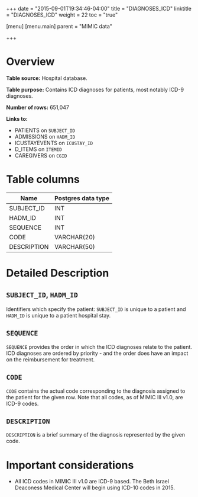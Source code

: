 +++
date = "2015-09-01T19:34:46-04:00"
title = "DIAGNOSES_ICD"
linktitle = "DIAGNOSES_ICD"
weight = 22
toc = "true"

[menu]
  [menu.main]
    parent = "MIMIC data"

+++

# Overview

**Table source:** Hospital database.

**Table purpose:** Contains ICD diagnoses for patients, most notably ICD-9 diagnoses.

**Number of rows:** 651,047

**Links to:**

* PATIENTS on `SUBJECT_ID`
* ADMISSIONS on `HADM_ID`
* ICUSTAYEVENTS on `ICUSTAY_ID`
* D_ITEMS on `ITEMID`
* CAREGIVERS on `CGID`

# Table columns

Name | Postgres data type 
---- | ---- 
SUBJECT\_ID | INT
HADM\_ID | INT
SEQUENCE | INT
CODE | VARCHAR(20)
DESCRIPTION | VARCHAR(50)
	
# Detailed Description

## `SUBJECT_ID`, `HADM_ID`

Identifiers which specify the patient: `SUBJECT_ID` is unique to a patient and `HADM_ID` is unique to a patient hospital stay.

## `SEQUENCE`

`SEQUENCE` provides the order in which the ICD diagnoses relate to the patient. ICD diagnoses are ordered by priority - and the order does have an impact on the reimbursement for treatment.

## `CODE`

`CODE` contains the actual code corresponding to the diagnosis assigned to the patient for the given row. Note that all codes, as of MIMIC III v1.0, are ICD-9 codes.

## `DESCRIPTION`

`DESCRIPTION` is a brief summary of the diagnosis represented by the given code.

# Important considerations

* All ICD codes in MIMIC III v1.0 are ICD-9 based. The Beth Israel Deaconess Medical Center will begin using ICD-10 codes in 2015.